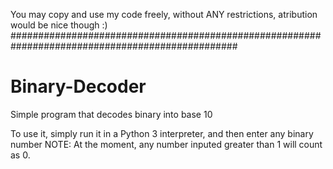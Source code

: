 You may copy and use my code freely, without ANY restrictions, atribution would be nice though :)
#################################################################################################

# Binary-Decoder
Simple program that decodes binary into base 10

To use it, simply run it in a Python 3 interpreter, and then enter any binary number
NOTE: At the moment, any number inputed greater than 1 will count as 0.
